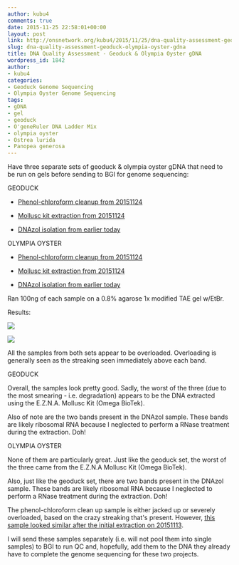 ```yaml
---
author: kubu4
comments: true
date: 2015-11-25 22:58:01+00:00
layout: post
link: http://onsnetwork.org/kubu4/2015/11/25/dna-quality-assessment-geoduck-olympia-oyster-gdna/
slug: dna-quality-assessment-geoduck-olympia-oyster-gdna
title: DNA Quality Assessment - Geoduck & Olympia Oyster gDNA
wordpress_id: 1842
author:
- kubu4
categories:
- Geoduck Genome Sequencing
- Olympia Oyster Genome Sequencing
tags:
- gDNA
- gel
- geoduck
- O'geneRuler DNA Ladder Mix
- olympia oyster
- Ostrea lurida
- Panopea generosa
---
```


Have three separate sets of geoduck & olympia oyster gDNA that need to be run on gels before sending to BGI for genome sequencing:

GEODUCK




    
  * [Phenol-chloroform cleanup from 20151124](http://onsnetwork.org/kubu4/2015/11/24/phenol-chloroform-dna-cleanup-geoduck-gdna/)

    
  * [Mollusc kit extraction from 20151124](http://onsnetwork.org/kubu4/2015/11/24/dna-isolation-geoduck-adductor-muscle-gdna/)

    
  * [DNAzol isolation from earlier today](http://onsnetwork.org/kubu4/2015/11/25/dna-isolation-geoduck-ctenidia-gdna/)





OLYMPIA OYSTER


    
  * [Phenol-chloroform cleanup from 20151124](http://onsnetwork.org/kubu4/2015/11/24/phenol-chloroform-dna-cleanup-olympia-oyster-gdna/)

    
  * [Mollusc kit extraction from 20151124](http://onsnetwork.org/kubu4/2015/11/24/dna-isolation-olympia-oyster-outer-mantle-gdna/)

    
  * [DNAzol isolation from earlier today](http://onsnetwork.org/kubu4/2015/11/25/dna-isolation-olympia-oyster-outer-mantle-gdna-2/)





Ran 100ng of each sample on a 0.8% agarose 1x modified TAE gel w/EtBr.

Results:

[![](https://raw.githubusercontent.com/sr320/LabDocs/master/protocols/Commercial_Protocols/ThermoFisher_OgeneRuler_DNA_Ladder_Mix_F100439.jpg)](https://raw.githubusercontent.com/sr320/LabDocs/master/protocols/Commercial_Protocols/ThermoFisher_OgeneRuler_DNA_Ladder_Mix_F100439.jpg)

[![](http://eagle.fish.washington.edu/Arabidopsis/20151125_gel_gDNA_geoduck_oly.jpg)](http://eagle.fish.washington.edu/Arabidopsis/20151125_gel_gDNA_geoduck_oly.jpg)



All the samples from both sets appear to be overloaded. Overloading is generally seen as the streaking seen immediately above each band.

GEODUCK

Overall, the samples look pretty good. Sadly, the worst of the three (due to the most smearing - i.e. degradation) appears to be the DNA extracted using the E.Z.N.A. Mollusc Kit (Omega BioTek).

Also of note are the two bands present in the DNAzol sample. These bands are likely ribosomal RNA because I neglected to perform a RNase treatment during the extraction. Doh!



OLYMPIA OYSTER

None of them are particularly great. Just like the geoduck set, the worst of the three came from the E.Z.N.A Mollusc Kit (Omega BioTek).

Also, just like the geoduck set, there are two bands present in the DNAzol sample. These bands are likely ribosomal RNA because I neglected to perform a RNase treatment during the extraction. Doh!

The phenol-chloroform clean up sample is either jacked up or severely overloaded, based on the crazy streaking that's present. However, [this sample looked similar after the initial extraction on 20151113](http://onsnetwork.org/kubu4/2015/11/13/dna-quality-assessment-geoduck-oly-oly-2sn/).



I will send these samples separately (i.e. will not pool them into single samples) to BGI to run QC and, hopefully, add them to the DNA they already have to complete the genome sequencing for these two projects.
